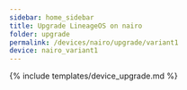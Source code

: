 ```yaml
---
sidebar: home_sidebar
title: Upgrade LineageOS on nairo
folder: upgrade
permalink: /devices/nairo/upgrade/variant1
device: nairo_variant1
---
```

{% include templates/device_upgrade.md %}
